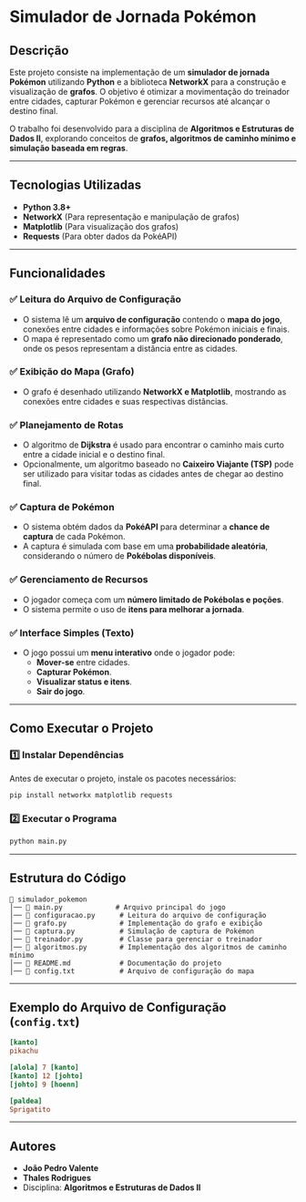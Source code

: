 # **Simulador de Jornada Pokémon**  

## **Descrição**  
Este projeto consiste na implementação de um **simulador de jornada Pokémon** utilizando **Python** e a biblioteca **NetworkX** para a construção e visualização de **grafos**. O objetivo é otimizar a movimentação do treinador entre cidades, capturar Pokémon e gerenciar recursos até alcançar o destino final.  

O trabalho foi desenvolvido para a disciplina de **Algoritmos e Estruturas de Dados II**, explorando conceitos de **grafos, algoritmos de caminho mínimo e simulação baseada em regras**.  

---

## **Tecnologias Utilizadas**  
- **Python 3.8+**  
- **NetworkX** (Para representação e manipulação de grafos)  
- **Matplotlib** (Para visualização dos grafos)  
- **Requests** (Para obter dados da PokéAPI)  

---

## **Funcionalidades**  
### ✅ **Leitura do Arquivo de Configuração**  
- O sistema lê um **arquivo de configuração** contendo o **mapa do jogo**, conexões entre cidades e informações sobre Pokémon iniciais e finais.  
- O mapa é representado como um **grafo não direcionado ponderado**, onde os pesos representam a distância entre as cidades.  

### ✅ **Exibição do Mapa (Grafo)**  
- O grafo é desenhado utilizando **NetworkX e Matplotlib**, mostrando as conexões entre cidades e suas respectivas distâncias.  

### ✅ **Planejamento de Rotas**  
- O algoritmo de **Dijkstra** é usado para encontrar o caminho mais curto entre a cidade inicial e o destino final.  
- Opcionalmente, um algoritmo baseado no **Caixeiro Viajante (TSP)** pode ser utilizado para visitar todas as cidades antes de chegar ao destino final.  

### ✅ **Captura de Pokémon**  
- O sistema obtém dados da **PokéAPI** para determinar a **chance de captura** de cada Pokémon.  
- A captura é simulada com base em uma **probabilidade aleatória**, considerando o número de **Pokébolas disponíveis**.  

### ✅ **Gerenciamento de Recursos**  
- O jogador começa com um **número limitado de Pokébolas e poções**.  
- O sistema permite o uso de **itens para melhorar a jornada**.  

### ✅ **Interface Simples (Texto)**  
- O jogo possui um **menu interativo** onde o jogador pode:  
  - **Mover-se** entre cidades.  
  - **Capturar Pokémon**.  
  - **Visualizar status e itens**.  
  - **Sair do jogo**.  

---

## **Como Executar o Projeto**  
### **1️⃣ Instalar Dependências**  
Antes de executar o projeto, instale os pacotes necessários:  
```sh
pip install networkx matplotlib requests
```  

### **2️⃣ Executar o Programa**  
```sh
python main.py
```  

---

## **Estrutura do Código**  
```plaintext
📂 simulador_pokemon
│── 📄 main.py             # Arquivo principal do jogo
│── 📄 configuracao.py      # Leitura do arquivo de configuração
│── 📄 grafo.py             # Implementação do grafo e exibição
│── 📄 captura.py           # Simulação de captura de Pokémon
│── 📄 treinador.py         # Classe para gerenciar o treinador
│── 📄 algoritmos.py        # Implementação dos algoritmos de caminho mínimo
│── 📄 README.md            # Documentação do projeto
│── 📄 config.txt           # Arquivo de configuração do mapa
```  

---

## **Exemplo do Arquivo de Configuração (`config.txt`)**  
```ini
[kanto]
pikachu

[alola] 7 [kanto]
[kanto] 12 [johto]
[johto] 9 [hoenn]

[paldea]
Sprigatito
```  

---

## **Autores**  
- **João Pedro Valente**  
- **Thales Rodrigues**  
- Disciplina: **Algoritmos e Estruturas de Dados II**    
